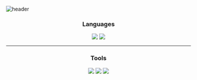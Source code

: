 ![header](https://capsule-render.vercel.app/api?type=waving&color=c0e3f5&height=220&section=header&text=Grow_Developer&fontSize=75)

<h3 align="center"> Languages </h3>
<p align="center">
  <img src="https://github.com/user-attachments/assets/848555b7-545f-4f6d-b58f-c21cb3ada2d2">
  <img src="https://github.com/user-attachments/assets/a9da56c7-4831-4b81-a9ca-4a2efc9abfba">
</p>
<hr>
<h3 align="center"> Tools </h3>
<p align="center">
  <img src="https://github.com/user-attachments/assets/62ec07d2-eaa4-45e6-8d15-71cf154300c9">
  <img src="https://github.com/user-attachments/assets/dc3c7cc9-f12f-416a-a345-3e97a22f994c">
  <img src="https://github.com/user-attachments/assets/1dbc317f-76fd-48d1-be1f-04477d208aec">
</p>

